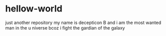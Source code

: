 # hellow-world
just another repository
my name is decepticon B and i am the most wanted man in the u niverse bcoz i 
fight the gardian of the galaxy
